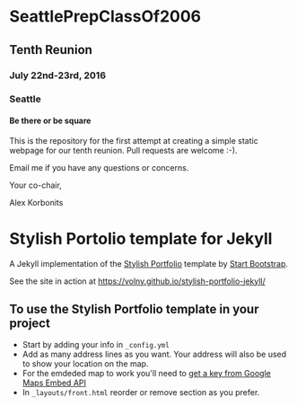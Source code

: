 # SeattlePrepClassOf2006

## Tenth Reunion

### July 22nd-23rd, 2016

### Seattle

#### Be there or be square

This is the repository for the first attempt at creating a simple static webpage for our tenth reunion. Pull requests are welcome :-).

Email me if you have any questions or concerns.

Your co-chair,

Alex Korbonits

















# Stylish Portolio template for Jekyll

A Jekyll implementation of the [Stylish Portfolio](http://startbootstrap.com/template-overviews/stylish-portfolio/) template by [Start Bootstrap](http://startbootstrap.com/).

See the site in action at https://volny.github.io/stylish-portfolio-jekyll/

## To use the Stylish Portfolio template in your project

- Start by adding your info in `_config.yml`
- Add as many address lines as you want. Your address will also be used to show your location on the map.
- For the emdeded map to work you'll need to [get a key from Google Maps Embed API](https://developers.google.com/maps/documentation/embed/?hl=en)
- In `_layouts/front.html` reorder or remove section as you prefer.
